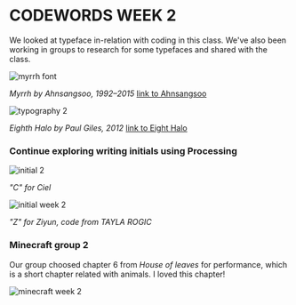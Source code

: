 # CODEWORDS WEEK 2

We looked at typeface in-relation with coding in this class. We've also been working in groups to research for some typefaces and shared with the class.

![myrrh font](https://user-images.githubusercontent.com/68975607/91927451-21c26580-ed0c-11ea-812e-547453cc2b5c.jpg)

*Myrrh by Ahnsangsoo, 1992–2015* 
[link to Ahnsangsoo](https://letterformarchive.org/news/from-the-collection-ahn-sang-soo)

![typography 2](https://user-images.githubusercontent.com/68975607/91927729-d5c3f080-ed0c-11ea-93e9-0b277dc0d880.jpg)

*Eighth Halo by Paul Giles, 2012*
[link to Eight Halo](https://www.behance.net/gallery/4774481/Eighth-Halo-Typography)

### Continue exploring writing initials using Processing

![initial 2](https://user-images.githubusercontent.com/68975607/91928871-b7132900-ed0f-11ea-89fc-d2c293898416.jpg)

*"C" for Ciel*

![initial week 2](https://user-images.githubusercontent.com/68975607/91928657-2c322e80-ed0f-11ea-82fd-b1dca48a2b2d.jpg)

*"Z" for Ziyun, code from TAYLA ROGIC* 

### Minecraft group 2
Our group choosed chapter 6 from *House of leaves* for performance, which is a short chapter related with animals. I loved this chapter!

![minecraft week 2](https://user-images.githubusercontent.com/68975607/91945829-9fe53300-ed31-11ea-9c03-5390d6f8f116.jpg)




